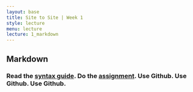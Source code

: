 ```yaml
---
layout: base
title: Site to Site | Week 1
style: lecture
menu: lecture
lecture: 1_markdown
---
```

## Markdown

### Read the [syntax guide](http://daringfireball.net/projects/markdown/syntax). Do the [assignment](https://github.com/site2site/site2site.github.io/blob/master/assignments/assignment1.md). Use Github. Use Github. Use Github.